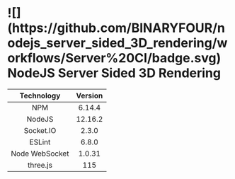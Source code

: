 

<h1> ![](https://github.com/BlNARYFOUR/nodejs_server_sided_3D_rendering/workflows/Server%20CI/badge.svg) NodeJS Server Sided 3D Rendering</h1>

|   Technology   | Version |
|:--------------:|:-------:|
|       NPM      |  6.14.4 |
|     NodeJS     | 12.16.2 |
|    Socket.IO   |  2.3.0  |
|     ESLint     |  6.8.0  |
| Node WebSocket |  1.0.31 |
|    three.js    |   115   |

